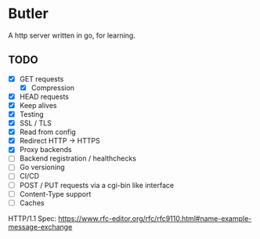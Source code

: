 # Butler

A http server written in go, for learning.

## TODO

* [x] GET requests
  * [x] Compression
* [x] HEAD requests
* [x] Keep alives
* [x] Testing
* [x] SSL / TLS
* [x] Read from config
* [x] Redirect HTTP -> HTTPS
* [x] Proxy backends
* [ ] Backend registration / healthchecks
* [ ] Go versioning
* [ ] CI/CD
* [ ] POST / PUT requests via a cgi-bin like interface
* [ ] Content-Type support
* [ ] Caches

HTTP/1.1 Spec: https://www.rfc-editor.org/rfc/rfc9110.html#name-example-message-exchange
